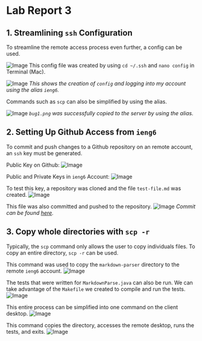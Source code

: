 # Lab Report 3

## 1. Streamlining `ssh` Configuration
To streamline the remote access process even further, a config can be used.

![Image](screenshots/lab3-1.png)
This config file was created by using `cd ~/.ssh` and `nano config` in Terminal (Mac).

![Image](screenshots/lab3-2.png)
*This shows the creation of `config` and logging into my account using the alias `ieng6`.*

Commands such as `scp` can also be simplified by using the alias.

![Image](screenshots/lab3-3.png)
*`bug1.png` was successfully copied to the server by using the alias.*


## 2. Setting Up Github Access from `ieng6`
To commit and push changes to a Github repository on an remote account, an `ssh` key must be generated.

Public Key on Github:
![Image](screenshots/lab3-4.png)

Public and Private Keys in `ieng6` Account:
![Image](screenshots/lab3-5.png)

To test this key, a repository was cloned and the file `test-file.md` was created.
![Image](screenshots/lab3-6.png)

This file was also committed and pushed to the repository.
![Image](screenshots/lab3-7.png)
*Commit can be found [here](https://github.com/brendan887/cse15l-lab-reports/commit/787af0b72c36631f1b2374ed993f9f0166095778).*


## 3. Copy whole directories with `scp -r`
Typically, the `scp` command only allows the user to copy individuals files. To copy an entire directory, `scp -r` can be used.

This command was used to copy the `markdown-parser` directory to the remote `ieng6` account.
![Image](screenshots/lab3-8.png)

The tests that were written for `MarkdownParse.java` can also be run. We can take advantage of the `Makefile` we created to compile and run the tests.
![Image](screenshots/lab3-9.png)

This entire process can be simplified into one command on the client desktop.
![Image](screenshots/lab3-10.png)

This command copies the directory, accesses the remote desktop, runs the tests, and exits.
![Image](screenshots/lab3-9.png)